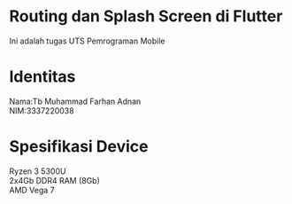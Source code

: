 # Routing dan Splash Screen di Flutter
 Ini adalah tugas UTS Pemrograman Mobile

 # Identitas
 Nama:<t>Tb Muhammad Farhan Adnan <br>
 NIM:<t>3337220038
# Spesifikasi Device
Ryzen 3 5300U <br>
2x4Gb DDR4 RAM (8Gb) <br>
AMD Vega 7
